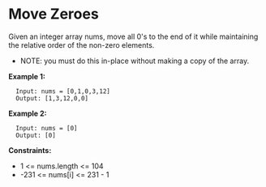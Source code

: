 # Move Zeroes

Given an integer array nums, move all 0's to the end of it while maintaining the relative order of the non-zero elements.

- NOTE: you must do this in-place without making a copy of the array.

**Example 1:**

      Input: nums = [0,1,0,3,12]
      Output: [1,3,12,0,0]

**Example 2:**

      Input: nums = [0]
      Output: [0]

**Constraints:**

- 1 <= nums.length <= 104
- -231 <= nums[i] <= 231 - 1

